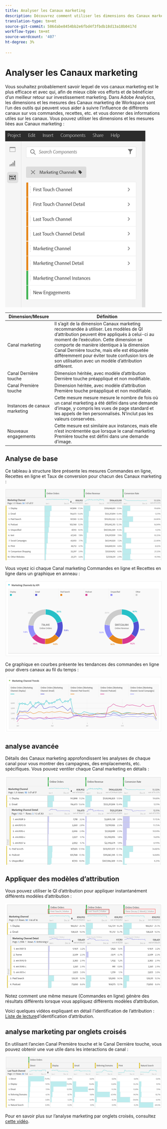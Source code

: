 ```yaml
---
title: Analyser les Canaux marketing
description: Découvrez comment utiliser les dimensions des Canaux marketing dans Workspace.
translation-type: tm+mt
source-git-commit: 586dabe8454bb2e6fbd4f3fbdb18d13a18b0417d
workflow-type: tm+mt
source-wordcount: '407'
ht-degree: 3%

---
```



# Analyser les Canaux marketing

Vous souhaitez probablement savoir lequel de vos canaux marketing est le plus efficace et avec qui, afin de mieux cible vos efforts et de bénéficier d’un meilleur retour sur investissement marketing. Dans Adobe Analytics, les dimensions et les mesures des Canaux marketing de Workspace sont l’un des outils qui peuvent vous aider à suivre l’influence de différents canaux sur vos commandes, recettes, etc. et vous donner des informations utiles sur les canaux. Vous pouvez utiliser les dimensions et les mesures liées aux Canaux marketing :

![](assets/mc-dims.png)

| Dimension/Mesure | Définition |
|---|---|
| Canal marketing | Il s’agit de la dimension Canaux marketing recommandée à utiliser. Les modèles de QI d’attribution peuvent être appliqués à celui-ci au moment de l’exécution. Cette dimension se comporte de manière identique à la dimension Canal Dernière touche, mais elle est étiquetée différemment pour éviter toute confusion lors de son utilisation avec un modèle d’attribution différent. |
| Canal Dernière touche | Dimension héritée, avec modèle d’attribution Dernière touche préappliqué et non modifiable. |
| Canal Première touche | Dimension héritée, avec modèle d’attribution Première touche préappliqué et non modifiable. |
| Instances de canaux marketing | Cette mesure mesure mesure le nombre de fois où un canal marketing a été défini dans une demande d’image, y compris les vues de page standard et les appels de lien personnalisés. N’inclut pas les valeurs conservées. |
| Nouveaux engagements | Cette mesure est similaire aux instances, mais elle n’est incrémentée que lorsque le canal marketing Première touche est défini dans une demande d’image. |

## Analyse de base

Ce tableau à structure libre présente les mesures Commandes en ligne, Recettes en ligne et Taux de conversion pour chacun des Canaux marketing :

![](assets/mc-viz1.png)

Vous voyez ici chaque Canal marketing Commandes en ligne et Recettes en ligne dans un graphique en anneau :

![](assets/mc-viz2.png)

Ce graphique en courbes présente les tendances des commandes en ligne pour divers canaux au fil du temps :

![](assets/mc-viz3.png)

## analyse avancée

Détails des Canaux marketing approfondissent les analyses de chaque canal pour vous montrer des campagnes, des emplacements, etc. spécifiques. Vous pouvez ventiler chaque Canal marketing en détails :

![](assets/mc-viz4.png)

## Appliquer des modèles d’attribution

Vous pouvez utiliser le QI [](https://docs.adobe.com/content/help/en/analytics/analyze/analysis-workspace/panels/attribution/use-attribution.html) d’attribution pour appliquer instantanément différents modèles d’attribution :

![](assets/mc-viz5.png)

Notez comment une même mesure (Commandes en ligne) génère des résultats différents lorsque vous appliquez différents modèles d’attribution.

Voici quelques vidéos expliquant en détail l’identification de l’attribution : [Liste de lecture](https://www.youtube.com/playlist?list=PL2tCx83mn7GuDzYEZ8jQlaScruZr3tBTR)d’identification d’attribution.

## analyse marketing par onglets croisés

En utilisant l’ancien Canal Première touche et le Canal Dernière touche, vous pouvez obtenir une vue utile dans les interactions de canal :

![](assets/mc-viz6.png)

Pour en savoir plus sur l’analyse marketing par onglets croisés, consultez [cette vidéo](https://www.youtube.com/watch?v=M3EOdONa-3E).
